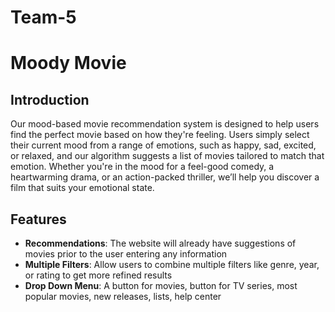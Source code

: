 # Team-5

# Moody Movie

## Introduction

Our mood-based movie recommendation system is designed to help users find the perfect movie based on how they're feeling. Users simply select their current mood from a range of emotions, such as happy, sad, excited, or relaxed, and our algorithm suggests a list of movies tailored to match that emotion. Whether you're in the mood for a feel-good comedy, a heartwarming drama, or an action-packed thriller, we’ll help you discover a film that suits your emotional state.

## Features

- **Recommendations**: The website will already have suggestions of movies prior to the user entering any information
- **Multiple Filters**: Allow users to combine multiple filters like genre, year, or rating to get more refined results
- **Drop Down Menu**: A button for movies, button for TV series, most popular movies, new releases, lists, help center



